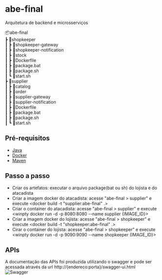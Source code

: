 # abe-final
Arquitetura de backend e microsserviços

📦abe-final  
 ┣ 📂shopkeeper  
 ┃ ┣ 📂shopkeeper-gateway  
 ┃ ┣ 📂shopkeeper-notification  
 ┃ ┣ 📂stock  
 ┃ ┣ 📜Dockerfile  
 ┃ ┣ 📜package.bat  
 ┃ ┣ 📜package.sh  
 ┃ ┗ 📜start.sh  
 ┣ 📂supplier  
 ┃ ┣ 📂catalog  
 ┃ ┣ 📂order  
 ┃ ┣ 📂supplier-gateway  
 ┃ ┣ 📂supplier-notification  
 ┃ ┣ 📜Dockerfile  
 ┃ ┣ 📜package.bat  
 ┃ ┣ 📜package.sh  
 ┃ ┗ 📜start.sh  

## Pré-requisitos
- [Java](https://www.oracle.com/technetwork/pt/java/javase/downloads/jdk8-downloads-2133151.html)
- [Docker](https://docs.docker.com/)
- [Maven](https://maven.apache.org/download.cgi)

## Passo a passo
- Criar os artefatos: executar o arquivo package(bat ou sh) do lojista e do atacadista
- Criar a imagem docker do atacadista: acesse "abe-final > supplier" e execute <docker build -t "supplier:abe-final" .>
- Criar o container do atacadista: acesse "abe-final > supplier" e execute <winpty docker run -d -p 8080:8080 --name supplier {IMAGE_ID}>
- Criar a imagem docker do lojista: acesse "abe-final > shopkeeper" e execute <docker build -t "shopkeeper:abe-final" .>
- Cirar o container do lojista: acesse "abe-final > shopkeeper" e execute <winpty docker run -d -p 9090:9090 --name shopkeeper {IMAGE_ID}>

## APIs
A documentação das APIs foi produzida utilizando o swagger e pode ser acessada através da url http://{endereco:porta}/swagger-ui.html
![Swagger](https://docs.google.com/drawings/d/e/2PACX-1vSjPEdpH_itR_nwox2rU0PJ7uTkopu8wLlPihYjShB4Hz-ZuwHZ8JIK6vzF-t1SN75531ia_VVcgtBd/pub?w=927&h=495)
